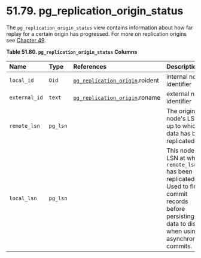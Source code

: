 # 51.79. pg\_replication\_origin\_status

The `pg_replication_origin_status` view contains information about how far replay for a certain origin has progressed. For more on replication origins see [Chapter 49](https://www.postgresql.org/docs/10/static/replication-origins.html).

**Table 51.80. `pg_replication_origin_status` Columns**

| Name | Type | References | Description |
| :--- | :--- | :--- | :--- |
| `local_id` | `Oid` | [`pg_replication_origin`](https://www.postgresql.org/docs/10/static/catalog-pg-replication-origin.html).roident | internal node identifier |
| `external_id` | `text` | [`pg_replication_origin`](https://www.postgresql.org/docs/10/static/catalog-pg-replication-origin.html).roname | external node identifier |
| `remote_lsn` | `pg_lsn` |  | The origin node's LSN up to which data has been replicated. |
| `local_lsn` | `pg_lsn` |  | This node's LSN at which `remote_lsn` has been replicated. Used to flush commit records before persisting data to disk when using asynchronous commits. |

